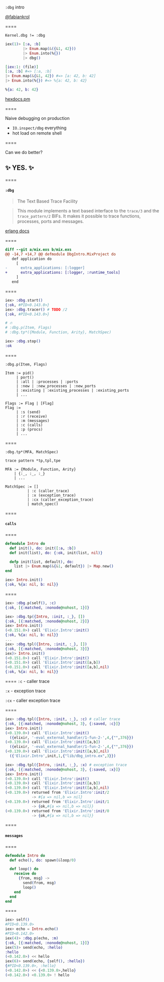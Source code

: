 `:dbg` intro

[@fabiankrol](https://github.com/fabiankrol/)

====

`Kernel.dbg != :dbg`

```elixir [1-3|4|6-9|11]
iex(1)> [:a, :b]
        |> Enum.map(&({&1, 42}))
        |> Enum.into(%{})
        |> dbg()

[iex:1: (file)]
[:a, :b] #=> [:a, :b]
|> Enum.map(&{&1, 42}) #=> [a: 42, b: 42]
|> Enum.into(%{}) #=> %{a: 42, b: 42}

%{a: 42, b: 42}
```

[hexdocs.pm](https://hexdocs.pm/elixir/main/Kernel.html#dbg/2)

====

Naive debugging on production

- `IO.inspect/dbg` everything
- hot load on remote shell

====

Can we do better?

## ✨ YES. ✨

====

#### `:dbg`

> The Text Based Trace Facility

> This module implements a text based interface to the `trace/3` and the `trace_pattern/2` BIFs.
> It makes it possible to trace functions, processes, ports and messages.

[erlang docs](https://www.erlang.org/doc/man/dbg)

====

```diff
diff --git a/mix.exs b/mix.exs
@@ -14,7 +14,7 @@ defmodule DbgIntro.MixProject do
   def application do
     [
-      extra_applications: [:logger]
+      extra_applications: [:logger, :runtime_tools]
     ]
   end
```

====

```elixir [1-2|3-4|10-11|6-8]
iex> :dbg.start()
{:ok, #PID<0.143.0>}
iex> :dbg.tracer() # TODO /2
{:ok, #PID<0.143.0>}

# 🔥
# :dbg.p(Item, Flags)
# :dbg.tp*({Module, Function, Arity}, MatchSpec)

iex> :dbg.stop()
:ok
```

====

`:dbg.p(Item, Flags)`

```text [1]
Item := pid()
     | port()
     | :all | :processes | :ports
     | :new | :new_processes | :new_ports
     | :existing | :existing_processes | :existing_ports
     | ...
```
``` text [2,6|2,5]
Flags := Flag | [Flag]
Flag :=
     | :s (send)
     | :r (receive)
     | :m (messages)
     | :c (calls)
     | :p (procs)
     | ...
```


====

`:dbg.tp*(MFA, MatchSpec)`

`trace pattern *tp,tpl,tpe`


```text [1,2]
MFA := {Module, Function, Arity}
    | {:_, :_, :_}
    | ...
```

```text [1-4]
MatchSpec := []
          | :c (caller_trace)
          | :x (exception_trace)
          | :cx (caller_exception_trace)
          | match_spec()
```

====

#### `calls`

====

```elixir
defmodule Intro do
  def init(), do: init([:a, :b])
  def init(list), do: {:ok, init(list, nil)}

  defp init(list, default), do:
    list |> Enum.map(&{&1, default}) |> Map.new()
end
```

```elixir
iex> Intro.init()
{:ok, %{a: nil, b: nil}}
```

====
```elixir
iex> :dbg.p(self(), :c)
{:ok, [{:matched, :nonode@nohost, 1}]}
```

```elixir [0|1|2|4|7|8|10-12]
iex> :dbg.tp({Intro, :init, :_}, [])
{:ok, [{:matched, :nonode@nohost, 2}]}
iex> Intro.init()
(<0.151.0>) call 'Elixir.Intro':init()
{:ok, %{a: nil, b: nil}}
...
iex> :dbg.tpl({Intro, :init, :_}, [])
{:ok, [{:matched, :nonode@nohost, 3}]}
iex)> Intro.init()
(<0.151.0>) call 'Elixir.Intro':init()
(<0.151.0>) call 'Elixir.Intro':init([a,b])
(<0.151.0>) call 'Elixir.Intro':init([a,b],nil)
{:ok, %{a: nil, b: nil}}
```

====
`:c` - caller trace

`:x` - exception trace

`:cx` - caller exception trace

====

```elixir [1|4-9|8-9|1]
iex> :dbg.tpl({Intro, :init, :_}, :c) # caller trace
{:ok, [{:matched, :nonode@nohost, 3}, {:saved, :c}]}
iex> Intro.init()
(<0.139.0>) call 'Elixir.Intro':init()
  ({elixir, '-eval_external_handler/1-fun-2-',4,{"",376}})
(<0.139.0>) call 'Elixir.Intro':init([a,b])
  ({elixir, '-eval_external_handler/1-fun-2-',4,{"",376}})
(<0.139.0>) call 'Elixir.Intro':init([a,b],nil)
  ({'Elixir.Intro',init,1,{"lib/dbg_intro.ex",3}})
```
```elixir [1|4-6|7-12]
iex> :dbg.tpl({Intro, :init, :_}, :x) # exception trace
{:ok, [{:matched, :nonode@nohost, 3}, {:saved, :x}]}
iex> Intro.init()
(<0.139.0>) call 'Elixir.Intro':init()
(<0.139.0>) call 'Elixir.Intro':init([a,b])
(<0.139.0>) call 'Elixir.Intro':init([a,b],nil)
(<0.139.0>) returned from 'Elixir.Intro':init/2
            -> #{a => nil,b => nil}
(<0.139.0>) returned from 'Elixir.Intro':init/1
            -> {ok,#{a => nil,b => nil}}
(<0.139.0>) returned from 'Elixir.Intro':init/0
            -> {ok,#{a => nil,b => nil}}
```

====

#### `messages`

====

```elixir
defmodule Intro do
  def echo(), do: spawn(&loop/0)

  def loop() do
    receive do
      {from, msg} ->
        send(from, msg)
        loop()
    end
  end
end
```

====

```elixir [1-2|3-4|5-6|7,9|10,12,13]
iex> self()
#PID<0.139.0>
iex> echo = Intro.echo()
#PID<0.142.0>
iex(4)> :dbg.p(echo, :m)
{:ok, [{:matched, :nonode@nohost, 1}]}
iex(5)> send(echo, :hello)
:hello
(<0.142.0>) << hello
iex(6)> send(echo, {self(), :hello})
{#PID<0.139.0>, :hello}
(<0.142.0>) << {<0.139.0>,hello}
(<0.142.0>) <0.139.0> ! hello
```
